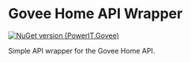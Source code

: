 # Govee Home API Wrapper

[![NuGet version (PowerIT.Govee)](https://img.shields.io/nuget/v/PowerIT.Govee.svg?style=flat-square)](https://www.nuget.org/packages/PowerIT.Govee/)

Simple API wrapper for the Govee Home API.
